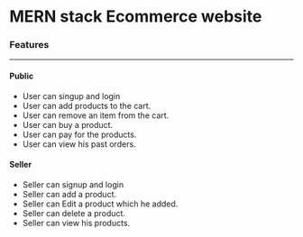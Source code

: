 # MERN stack Ecommerce website

### Features
***

#### Public
- User can singup and login
- User can add products to the cart.
- User can remove an item from the cart.
- User can buy a product.
- User can pay for the products.
- User can view his past orders.

#### Seller
- Seller can signup and login
- Seller can add a product.
- Seller can Edit a product which he added.
- Seller can delete a product.
- Seller can view his products.
